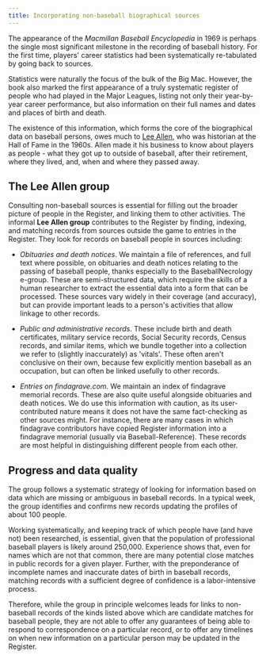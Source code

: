 ```yaml
---
title: Incorporating non-baseball biographical sources
---
```


The appearance of the *Macmillan Baseball Encyclopedia* in 1969 is perhaps the single most
significant milestone in the recording of baseball history.
For the first time, players' career statistics had been systematically re-tabulated by
going back to sources.

Statistics were naturally the focus of the bulk of the Big Mac.
However, the book also marked the first appearance of a truly systematic register of
people who had played in the Major Leagues, listing not only their year-by-year
career performance, but also information on their full names and dates and places of
birth and death.

The existence of this information, which forms the core of the biographical data on
baseball persons, owes much to [Lee Allen](https://en.wikipedia.org/wiki/Lee_Allen_(baseball)),
who was historian at the Hall of Fame in the 1960s.
Allen made it his business to know about players as people - what they got up to
outside of baseball, after their retirement, where they lived, and, when and where
they passed away.

## The Lee Allen group

Consulting non-baseball sources is essential for filling out the broader picture of
people in the Register, and linking them to other activities.
The informal **Lee Allen group** contributes to the Register by finding, indexing,
and matching records from sources outside the game to entries in the Register.
They look for records on baseball people in sources including:

* _Obituaries and death notices_. We maintain a file of references,
and full text where possible, on obituaries and death notices relating
to the passing of baseball people, thanks especially to the
BaseballNecrology e-group. These are semi-structured data, which require
the skills of a human researcher to extract the essential data into a
form that can be processed. These sources vary widely in their coverage
(and accuracy), but can provide important leads to a person's activities
that allow linkage to other records.

* _Public and administrative records_. These include birth and death
certificates, military service records, Social Security records, Census
records, and similar items, which we bundle together into a collection
we refer to (slightly inaccurately) as 'vitals'. These often aren't
conclusive on their own, because few explicitly mention baseball as an
occupation, but can often be linked usefully to other records.

* _Entries on findagrave.com_. We maintain an index of findagrave memorial records.
These are also quite useful alongside obituaries and death notices. We
do use this information with caution, as its user-contributed nature
means it does not have the same fact-checking as other sources might.
For instance, there are many cases in which findagrave contributors have
copied Register information into a findagrave memorial (usually via
Baseball-Reference). These records are most helpful in distinguishing
different people from each other.


## Progress and data quality

The group follows a systematic strategy of looking for information based on data
which are missing or ambiguous in baseball records.
In a typical week, the group identifies and confirms new records updating
the profiles of about 100 people.

Working systematically, and keeping track of which people have (and have not)
been researched, is essential, given that the population of professional baseball
players is likely around 250,000.
Experience shows that, even for names which are not that common, there are many
potential close matches in public records for a given player.
Further, with the preponderance of incomplete names and inaccurate dates of birth
in baseball records, matching records with a sufficient degree of confidence is
a labor-intensive process.

Therefore, while the group in principle welcomes leads for links to non-baseball
records of the kinds listed above which are candidate matches for baseball people,
they are not able to offer any guarantees of being able to respond to correspondence
on a particular record, or to offer any timelines on when new information on a particular
person may be updated in the Register.

